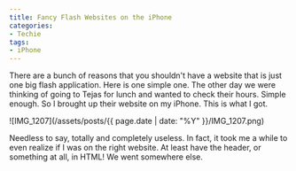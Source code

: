```yaml
---
title: Fancy Flash Websites on the iPhone
categories:
- Techie
tags:
- iPhone
---
```


There are a bunch of reasons that you shouldn't have a website that is just one big flash application. Here is one simple one. The other day we were thinking of going to Tejas for lunch and wanted to check their hours. Simple enough. So I brought up their website on my iPhone. This is what I got.


![IMG_1207](/assets/posts/{{ page.date | date: "%Y" }}/IMG_1207.png)

Needless to say, totally and completely useless. In fact, it took me a while to even realize if I was on the right website. At least have the header, or something at all, in HTML! We went somewhere else.
